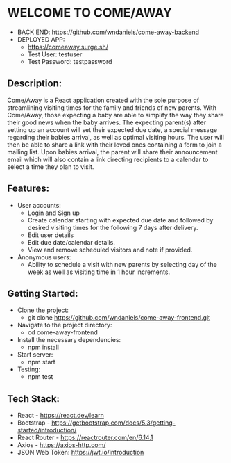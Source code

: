# WELCOME TO COME/AWAY
- BACK END: https://github.com/wndaniels/come-away-backend
- DEPLOYED APP: 
  - https://comeaway.surge.sh/
  - Test User: testuser
  - Test Password: testpassword

## Description: 
Come/Away is a React application created with the sole purpose of streamlining visiting times for the family and friends of new parents. With Come/Away, those expecting a baby are able to simplify the way they share their good news when the baby arrives. The expecting parent(s) after setting up an account will set their expected due date, a special message regarding their babies arrival, as well as optimal visiting hours. The user will then be able to share a link with their loved ones containing a form to join a mailing list. Upon babies arrival, the parent will share their announcement email which will also contain a link directing recipients to a calendar to select a time they plan to visit. 


## Features:
- User accounts:
  - Login and Sign up
  - Create calendar starting with expected due date and followed by desired visiting times for the following 7 days after delivery. 
  - Edit user details
  - Edit due date/calendar details.
  - View and remove scheduled visitors and note if provided.
- Anonymous users:
  - Ability to schedule a visit with new parents by selecting day of the week as well as visiting time in 1 hour increments.
  
## Getting Started:
- Clone the project:
  - git clone https://github.com/wndaniels/come-away-frontend.git
- Navigate to the project directory:
  - cd come-away-frontend
- Install the necessary dependencies:
  - npm install
- Start server:
  - npm start
- Testing:
  - npm test

## Tech Stack:
- React - https://react.dev/learn
- Bootstrap - https://getbootstrap.com/docs/5.3/getting-started/introduction/
- React Router - https://reactrouter.com/en/6.14.1
- Axios - https://axios-http.com/
- JSON Web Token: https://jwt.io/introduction